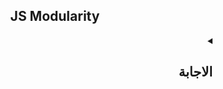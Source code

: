 <h2 align=center>JS Modularity</h2>


<details dir=rtl>
  <summary>
    <h2>الاجابة</h2>
  </summary>
  
  
زمان كانت ال scripts صغيرة و بسيطة بس مع الوقت بدأت ال scripts دي تبقي more complex و حجمها بقي كبير، عشان كدا كنا لازم نشوف طريقة ننظم بيها الكود بتاعنا بحيث يكون سهل القراءة و التعديل عليه فيما بعد و كانت الطريقة دي هي أننا بدل منخلي كل الكود في ملف js واحد بس، هنفصله في أكتر من ملف و دا الي بنسميه `code splitting`


![1mb](https://user-images.githubusercontent.com/69124951/197946369-883f8201-4ccf-44d2-8865-b6bbde6353b2.png)


كل file من ال files الصغيرة دي بنسميه `module` و بيكون جواه كود معين و عشان نعمل ال code splitting دا كنا بنستخدم حاجه اسمها `module system` زي **AMD, UMD, CommonJS**
  
لحد ما ال ES6 نزلت و نزل معاهاstandard بيعمل موضوع ال **Modularity** ده عن طريق ال `exports/imports` أو ال **language level module system**


## يعني اي Module ؟
ال **module** ما هو إلا ملف js عادي ولكن فيه features معينة و كمان ال browser بيتعامل معاه بطريقة معينة.
إذا في فرق بين ال module script و ال regular script و الفروقات دي هي
  
  
<div align=center>
  <table>
    <tr>
      <th align=left>#</th>
      <th  colspan="2" align=center>Regular script</th>
      <th  colspan="2" align=center>Module script</th>
    </tr>
    <tr>
      <td>Protocol</td>
      <td  colspan="2" align=center>local file & Http & Https</td>
      <td  colspan="2" align=center>Https & live-server</td>
    </tr>
    <tr>
      <td>Extension</td>
      <td  align=center colspan="2">js.</td>
      <td  colspan="2" align=center> js. أو mjs. أو mjs.js.</td>
    </tr>
     <tr>
      <td>Type Attribute</td>
      <td  align=center colspan="2">text/javascript</td>
      <td  colspan="2" align=center>module</td>
    </tr>
    <tr>
      <td>Default Mode</td>
      <td  align=center colspan="2">Sloppy mode</td>
      <td  colspan="2" align=center>Strict mode</td>
    </tr>
    <tr>
      <td>Scope</td>
      <td  align=center colspan="2">Global Scope</td>
      <td  colspan="2" align=center>Module-Level Scope</td>
    </tr>
    <tr>
      <td>value of this keyword</td>
      <td  align=center colspan="2">window object</td>
      <td  colspan="2" align=center>Undefined</td>
    </tr>
    <tr>
      <td>import.meta object</td>
      <td  align=center colspan="2">❌</td>
      <td  colspan="2" align=center>✔</td>
    </tr>
    <tr>
      <td>Execution Time</td>
      <td  align=center colspan="2">sync</td>
      <td  colspan="2" align=center>deferred & async</td>
    </tr>
  </table>
</div>
  
  
 تعالي نشرح الجدول دا واحده واحده.
  


  
###  1. ال Protocol 
  
 <table dir=ltr align=center>
    <tr>
      <th align=center>#</th>
      <th  colspan="2" align=center>Regular script</th>
      <th  colspan="2" align=center>Module script</th>
    </tr>
    <tr>
      <td>Protocol</td>
      <td  colspan="2" align=center>local file & Http & Https</td>
      <td  colspan="2" align=center>Https & live-server</td>
    </tr>
 </table>
  
  
  
  - ال regular script : بيشتغل علي ال local file Protocol و ال HTTPS Protocol وال HTTP Protocol
  - ال module script : بيشتغل علي ال Https Protocol و ال live server بس

---

  ### 2. ال Extension
     
    
 <table dir=ltr align=center>
    <tr>
      <th align=center>#</th>
      <th  colspan="2" align=center>Regular script</th>
      <th  colspan="2" align=center>Module script</th>
    </tr>
    <tr>
   <tr>
      <td>Extension</td>
      <td  align=center colspan="2">js.</td>
      <td  colspan="2" align=center> js. أو mjs. أو mjs.js.</td>
    </tr>
 </table>
  
   - ال regular script : ال extenstion بتاعه بيكون `.js` زي كدا 
   - ال module script : ال extension بتاعه بيكون `.js` أو `.mjs` او `.mjs.js` 
 
  
  ```ruby
  regularScript.js
  moduleScript.js OR moduleScript.jsx OR moduleScript.mjs.js
  ```
  
 
  
  ---
  
  
  
###  3. ال Type Attribute
  
  
   <table dir=ltr align=center>
    <tr>
      <th align=center>#</th>
      <th  colspan="2" align=center>Regular script</th>
      <th  colspan="2" align=center>Module script</th>
    </tr>
    <tr>
      <td>Type Attribute</td>
      <td  align=center colspan="2">text/javascript</td>
      <td  colspan="2" align=center>module</td>
    </tr>
 </table>
  
  
  
  
  
  - ال regular script بيكون ليه `type="text/javascript"` بشكل افتراضي (by default) فمفيش داعي أكتبه
- ال module script : بستخدم معاه `type="module"` و دا عشان أعرف المتصقح أن ملف ال js نوعه module
  
أنا لما باجي اعمل module جديد فلازم أعرف المتصفح ان الملف دا عبارة عن module [مش regular script] و دا بيتم عن طريق اني بضيف type="module" زي كدا 
```html
  <script src="..." type="module"></script>
```
في طبعا متصفحات مش بتفهم ال `type=module` [ يعني مش بتدعم ال js modules ] و بالتالي فهي هتتجاهل الملف كله ودا لان ال type بتاعه يعتبر unknown بالنسبة للمتصفح،
 فالي بنعمله أننا بنعمل script ثاني و نضيفله ال `nomodule` و نحط جواه كود يتنفذ في حالة أن المتصفح مش بيدعم ال modules
  
  
  
```html
  <script src="..." type="module">
    // I will execute only if the browser supports js modules 1️⃣ 
  </script>
  
  <script src="..." nomodule>
    // I will execute only if the browser doesn't support modules 2️⃣
  </script>
```  
 


المثال دا هيتنفذ ازاي ؟ 
لو المتصفح بيدعم ال js modules فكدا ال script رقم 2️⃣ هيتم تجاهله و هيتم تنفيذ الscript رقم 1️⃣  
و لو كان المتصفح مش بيدعم ال js modules فكدا ال script رقم 2️⃣ مش هيتنفذ و هيتم تجاهله و هيتم تنفيذ الي script رقم 1️⃣ 



---

###  4. ال Mode

  
  
   <table dir=ltr align=center>
    <tr>
      <th align=center>#</th>
      <th  colspan="2" align=center>Regular script</th>
      <th  colspan="2" align=center>Module script</th>
    </tr>
    <tr>
    <tr>
      <td>Default Mode</td>
      <td  align=center colspan="2">Sloppy mode</td>
      <td  colspan="2" align=center>Strict mode</td>
    </tr>
 </table>
  

- ال regular script : بيكون sloppy mode (default mode) و تقدر برده تخليه strict
- ال module script : بيكون دايما strict mode و بالتالي لو عملت مثلا assign ل undeclared variable هيدي error


```html
  <script type="module">
    a= 5; // Error
  </script>
```
  
  ---

###  5. ال Scope

- ال Regular Script بيكون global scope بمعني ان لو عندي ملفين js مستدعيهم في ال Html بالشكل ده
  ```html
  <script src="regularScript1.js"></script>
  <script src="regularScript2.js"></script>
  ```
  فال `regularScript2` يقدر يستخدم ال functions و ال variables و ال classes ال موجوده في `regularScript1`
  
  
- ال module script بيكون ليه scope خاص بيه اسمه `module-level scope` و بالتالي مش هتقدر ت acess علي ال functions و ال variables و ال classes الي جوا ال module دا بطريقة مباشرة زي ما عملنا مع ال regular script
  
```javascript
// in moduleScript.js file
let user = "Ali"
  
// in another js file
alert(user); // Error   
```
  هنا أدي error لأن ال user موجود جوا module scope... 
  
  طب الحل اي ؟ ازاي نعمل sharing للمحتويات بتاع ال module دا بحيث نقدر نستخدمهم في modules ثانية ؟
  
  
  الحل هنا أننا هنستخدم special keywords أو special directives معمولين خصيصا عشان نقدر نتعامل مع ال modules و هما ال  `import` & `export` زي كدا :
 ```html
  <!-- index.html -->
  <script src="a.js" type="module"></script>
 ```
  
  
```javascript
  // a.js
  let user = "Ali"
  export {user}
 ```
  
```javascript
  // b.js
  import {user} from "./a.js"
  aler(user); // Ali
 ```
    
  
  
  
---

###  6. ال this keyword
- ال regular script : ال this بتشير الي ال window object
- ال module script : ال this بتكون undefined و دا لأن ال module زي ما قلنا قبل كدا بيكون strict mode
  
```html
<!--  in regular scripts  -->
  
  <script>
    alert(this); // window object
  </script>
  ```
  
```html
<!--  in module scripts  -->
  
  <script type='module'>
    alert(this); // undefined
  </script>
```
  
  
  </details>
